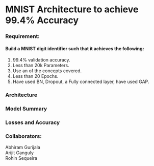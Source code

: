 # MNIST Architecture to achieve 99.4% Accuracy

### Requirement:
#### Build a MNIST digit identifier such that it achieves the following:
1. 99.4% validation accuracy.   
2. Less than 20k Parameters.   
3. Use an of the concepts covered.   
4. Less than 20 Epochs.  
5. Have used BN, Dropout, a Fully connected layer, have used GAP.  

### Architecture




### Model Summary


### Losses and Accuracy



### Collaborators:

Abhiram Gurijala  
Arijit Ganguly  
Rohin Sequeira  
